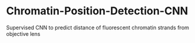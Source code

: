 # Chromatin-Position-Detection-CNN
Supervised CNN to predict distance of fluorescent chromatin strands from objective lens
